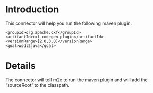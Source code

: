 # Introduction #

This connector will help you run the following maven plugin:
```
<groupId>org.apache.cxf</groupId>
<artifactId>cxf-codegen-plugin</artifactId>
<versionRange>[2.0,3.0)</versionRange>
<goal>wsdl2java</goal>
```

# Details #

The connector will tell m2e to run the maven plugin and will add the “sourceRoot” to the classpath.